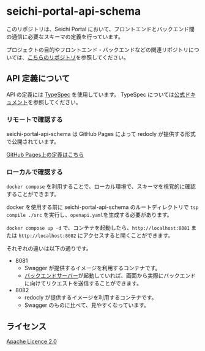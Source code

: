 # seichi-portal-api-schema

このリポジトリは、Seichi Portal において、フロントエンドとバックエンド間の通信に必要なスキーマの定義を行っています。

プロジェクトの目的やフロントエンド・バックエンドなどの関連リポジトリについては、[こちらのリポジトリ](https://github.com/GiganticMinecraft/seichi-portal)を参照してください。

## API 定義について

API の定義には [TypeSpec](https://typespec.io/) を使用しています。
TypeSpec については[公式ドキュメント](https://typespec.io/docs)を参照してください。

### リモートで確認する

seichi-portal-api-schema は GitHub Pages によって redocly が提供する形式で公開されています。

[GitHub Pages上の定義はこちら](https://giganticminecraft.github.io/seichi-portal-api-schema/)

### ローカルで確認する

`docker compose` を利用することで、ローカル環境で、スキーマを視覚的に確認することができます。

docker を使用する前に seichi-portal-api-schema のルートディレクトリで `tsp compile ./src` を実行し、`openapi.yaml`を生成する必要があります。

`docker compose up -d` で、コンテナを起動したら、`http://localhost:8081` または `http://localhost:8082` にアクセスすると開くことができます。

それぞれの違いは以下の通りです。

- 8081
  - Swagger が提供するイメージを利用するコンテナです。
  - [バックエンドサーバー](https://github.com/GiganticMinecraft/seichi-portal-backend)が起動していれば、画面から実際にバックエンドに向けてリクエストを送信することができます。
- 8082
  - redocly が提供するイメージを利用するコンテナです。
  - Swagger のものに比べて、見やすくなっています。

## ライセンス

[Apache Licence 2.0](./LICENSE)
